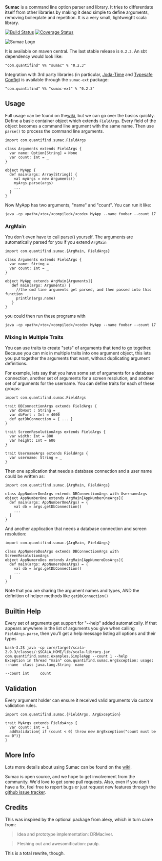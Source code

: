**Sumac** is a command line option parser and library.  It tries
to differentiate itself from other libraries by making it dead
simple to define arguments, removing boilerplate and repetition.  It
is a very small, lightweight scala library.

[![Build Status](https://travis-ci.org/quantifind/Sumac.svg?branch=master)](https://travis-ci.org/quantifind/Sumac)
[![Coverage Status](https://coveralls.io/repos/quantifind/Sumac/badge.png?branch=master)](https://coveralls.io/r/quantifind/Sumac?branch=master)

![Sumac Logo](https://raw.github.com/quantifind/Sumac/master/logo/Sumac.png)

It is available on maven central.  The last stable release is `0.2.3`.  An sbt dependency would look like:

    "com.quantifind" %% "sumac" % "0.2.3"

Integration with 3rd party libraries (in particular, [Joda-Time](http://www.joda.org/joda-time/) and [Typesafe Config](https://github.com/typesafehub/config))
is available through the `sumac-ext` package:

    "com.quantifind" %% "sumac-ext" % "0.2.3"

## Usage

Full usage can be found on the[wiki](https://github.com/quantifind/Sumac/wiki), but we can go over the basics quickly.
Define a basic container object which extends `FieldArgs`.  Every field of the object
becomes a command line argument with the same name.  Then use `parse()` to process the command line arguments.

    import com.quantifind.sumac.FieldArgs

    class Arguments extends FieldArgs {
      var name: Option[String] = None
      var count: Int = _
    }

    object MyApp {
      def main(args: Array[String]) {
        val myArgs = new Arguments()
        myArgs.parse(args)
        ...
      }
    }

Now MyApp has two arguments, "name" and "count".  You can run it like:

    java -cp <path>/<to>/<compiled>/<code> MyApp --name foobar --count 17


### ArgMain

You don't even have to call parse() yourself.  The arguments are automatically parsed for you
if you extend `ArgMain`

    import com.quantifind.sumac.{ArgMain, FieldArgs}

    class Arguments extends FieldArgs {
      var name: String = _
      var count: Int = _
    }

    object MyApp extends ArgMain[Arguments]{
       def main(args: Arguments) {
         //the cmd line arguments get parsed, and then passed into this function
         println(args.name)
       }
    }

you could then run these programs with

    java -cp <path>/<to>/<compiled>/<code> MyApp --name foobar --count 17

### Mixing In Multiple Traits

You can use traits to create "sets" of arguments that tend to go together.  Because you can mix in multiple traits into
one argument object, this lets you put together the arguments that want, without duplicating argument definitions.

For example, lets say that you have some set of arguments for a database connection, another set of arguments for a
screen resolution, and another set of arguments for the username.  You can define traits for each of these groups:

    import com.quantifind.sumac.FieldArgs

    trait DBConnectionArgs extends FieldArgs {
      var dbHost : String = _
      var dbPort : Int = 4000
      def getDbConnection = { ... }
    }

    trait ScreenResolutionArgs extends FieldArgs {
      var width: Int = 800
      var height: Int = 600
    }

    trait UsernameArgs extends FieldArgs {
      var username: String = _
    }

Then one application that needs a database connection and a user name could be written as:

    import com.quantifind.sumac.{ArgMain, FieldArgs}

    class AppNumberOneArgs extends DBConnectionArgs with UsernameArgs
    object AppNumberOne extends ArgMain[AppNumberOneArgs]{
      def main(args: AppNumberOneArgs) = {
        val db = args.getDbConnection()
        ...
      }
    }

And another application that needs a database connection and screen resolution:

    import com.quantifind.sumac.{ArgMain, FieldArgs}

    class AppNumeroDosArgs extends DBConnectionArgs with ScreenResolutionArgs
    object AppNumeroDos extends ArgMain[AppNumeroDosArgs]{
      def main(args: AppNumeroDosArgs) = {
        val db = args.getDbConnection()
        ...
      }
    }

Note that you are sharing the argument names and types, AND the definition of helper methods like `getDbConnection()`

## Builtin Help

Every set of arguments get support for "--help" added automatically.  If that appears anywhere in the list of arguments
you give when calling `FieldArgs.parse`, then you'll get a help message listing all options and their types

    bash-3.2$ java -cp core/target/scala-2.9.3/classes/:$SCALA_HOME/lib/scala-library.jar com.quantifind.sumac.examples.SimpleApp --count 1 --help
    Exception in thread "main" com.quantifind.sumac.ArgException: usage:
    --name  class java.lang.String  name

    --count int     count

## Validation

Every argument holder can ensure it received valid arguments via custom validation rules.

    import com.quantifind.sumac.{FieldArgs, ArgException}

    trait MyArgs extends FieldsArgs {
      var count: Int = 1
      addValidation{ if (count < 0) throw new ArgException("count must be >= 0")}
    }

## More Info

Lots more details about using Sumac can be found on the [wiki](https://github.com/quantifind/Sumac/wiki).  

Sumac is open source, and we hope to get involvement from the community.  We'd love to get some pull requests.  Also, even if you don't
have a fix, feel free to report bugs or just request new features through the [github issue tracker](https://github.com/quantifind/Sumac/issues?state=open).

## Credits

This was inspired by the optional package from alexy, which in turn came from:

>Idea and prototype implementation: DRMacIver.

>Fleshing out and awesomification: paulp.

This is a total rewrite, though.
